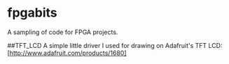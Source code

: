 # fpgabits
A sampling of code for FPGA projects.

##TFT_LCD
A simple little driver I used for drawing on Adafruit's TFT LCD: [http://www.adafruit.com/products/1680]